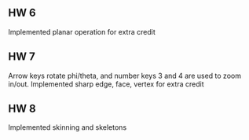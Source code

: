 ## HW 6
Implemented planar operation for extra credit

## HW 7
Arrow keys rotate phi/theta, and number keys 3 and 4 are used to zoom in/out.
Implemented sharp edge, face, vertex for extra credit

## HW 8
Implemented skinning and skeletons